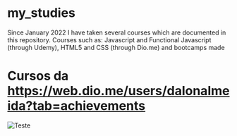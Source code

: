 # my_studies
Since January 2022 I have taken several courses which are documented in this repository. Courses such as: Javascript and Functional Javascript (through Udemy), HTML5 and CSS (through Dio.me) and bootcamps made

# Cursos da https://web.dio.me/users/dalonalmeida?tab=achievements

![Teste](https://raw.githubusercontent.com/dalondev/Dio/main/images/Aprenda%20o%20que%20s%C3%A3o%20Estrutura%20de%20Dados%20e%20Algoritmos.webp)
